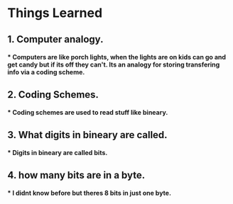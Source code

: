 # Things Learned
## 1. Computer analogy.
  #### * Computers are like porch lights, when the lights are on kids can go and get candy but if its off they can't. Its an analogy for storing transfering info via a coding scheme.
## 2. Coding Schemes.
  #### * Coding schemes are used to read stuff like bineary.
## 3. What digits in bineary are called.
  #### * Digits in bineary are called bits.
## 4. how many bits are in a byte.
  #### * I didnt know before but theres 8 bits in just one byte.

